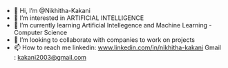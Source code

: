 - 👋 Hi, I’m @Nikhitha-Kakani
- 👀 I’m interested in ARTIFICIAL INTELLIGENCE
- 🌱 I’m currently learning Artificial Intellegence and Machine Learning - Computer Science
- 💞️ I’m looking to collaborate with companies to work on projects
- 📫 How to reach me linkedin: www.linkedin.com/in/nikhitha-kakani
                      Gmail  : kakani2003@gmail.com
<!---
Nikhitha-Kakani/Nikhitha-Kakani is a ✨ special ✨ repository because its `README.md` (this file) appears on your GitHub profile.
You can click the Preview link to take a look at your changes.
--->
